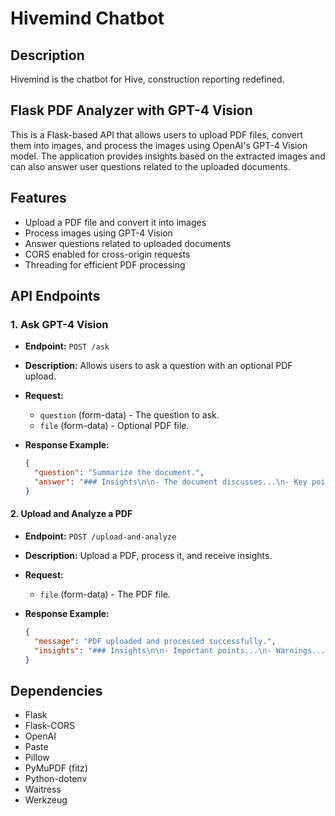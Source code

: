 # Hivemind Chatbot

## Description

Hivemind is the chatbot for Hive, construction reporting redefined.

## Flask PDF Analyzer with GPT-4 Vision

This is a Flask-based API that allows users to upload PDF files, convert them into images, and process the images using OpenAI's GPT-4 Vision model. The application provides insights based on the extracted images and can also answer user questions related to the uploaded documents.

## Features

- Upload a PDF file and convert it into images
- Process images using GPT-4 Vision
- Answer questions related to uploaded documents
- CORS enabled for cross-origin requests
- Threading for efficient PDF processing

## API Endpoints

### 1. **Ask GPT-4 Vision**

- **Endpoint:** `POST /ask`
- **Description:** Allows users to ask a question with an optional PDF upload.
- **Request:**
  - `question` (form-data) - The question to ask.
  - `file` (form-data) - Optional PDF file.
- **Response Example:**

  ```json
  {
    "question": "Summarize the document.",
    "answer": "### Insights\n\n- The document discusses...\n- Key points include..."
  }
  ```

#### 2. **Upload and Analyze a PDF**

- **Endpoint:** `POST /upload-and-analyze`
- **Description:** Upload a PDF, process it, and receive insights.
- **Request:**
  - `file` (form-data) - The PDF file.
- **Response Example:**

  ```json
  {
    "message": "PDF uploaded and processed successfully.",
    "insights": "### Insights\n\n- Important points...\n- Warnings..."
  }
  ```

## Dependencies

- Flask
- Flask-CORS
- OpenAI
- Paste
- Pillow
- PyMuPDF (fitz)
- Python-dotenv
- Waitress
- Werkzeug
